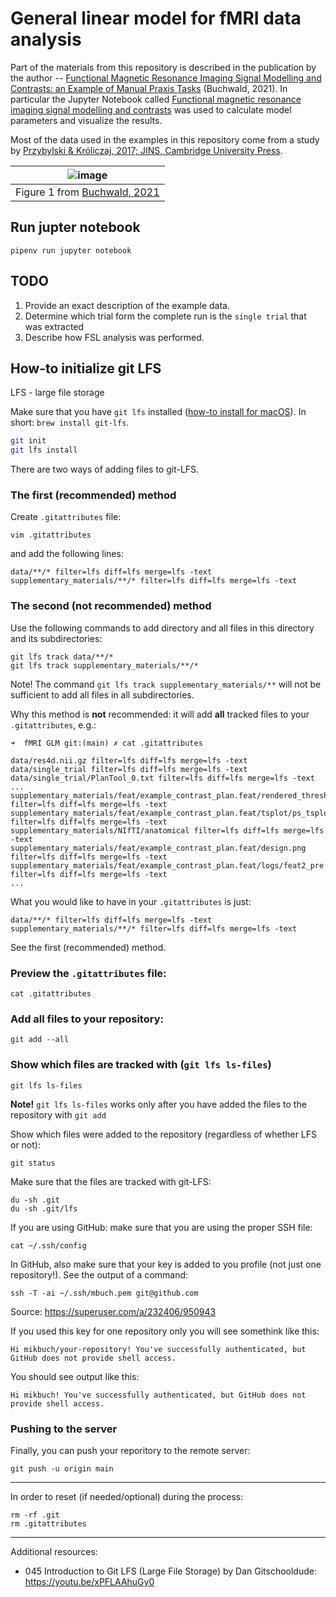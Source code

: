 # General linear model for fMRI data analysis

Part of the materials from this repository is described in the publication by the author -- [Functional Magnetic Resonance Imaging Signal Modelling and Contrasts: an Example of Manual Praxis Tasks](https://cmst.eu/articles/functional-magnetic-resonance-imaging-signal-modelling-and-contrasts-an-example-of-manual-praxis-tasks/) (Buchwald, 2021). In particular the Jupyter Notebook called [Functional magnetic resonance imaging signal modelling and contrasts](https://github.com/mikbuch/fmri-data-analysis/blob/main/Functional%20magnetic%20resonance%20imaging%20signal%20modelling%20and%20contrasts%20on%20the%20example%20of%20manual%20praxis%20tasks.ipynb) was used to calculate model parameters and visualize the results.

Most of the data used in the examples in this repository come from a study by [Przybylski & Króliczaj, 2017; JINS, Cambridge University Press](https://www.cambridge.org/core/journals/journal-of-the-international-neuropsychological-society/article/planning-functional-grasps-of-simple-tools-invokes-the-handindependent-praxis-representation-network-an-fmri-study/FA52E09E77D85F016BFBF04379CB8CAC).


| ![image](https://user-images.githubusercontent.com/10733514/147957866-1558557b-5ae4-4b74-a93a-c07da219c80d.png) |
|---|
| Figure 1 from [Buchwald, 2021](https://cmst.eu/articles/functional-magnetic-resonance-imaging-signal-modelling-and-contrasts-an-example-of-manual-praxis-tasks/)|.

## Run jupter notebook

```
pipenv run jupyter notebook
```

## TODO

 1. Provide an exact description of the example data.
 2. Determine which trial form the complete run is the `single trial` that was extracted
 3. Describe how FSL analysis was performed.
 
## How-to initialize git LFS

LFS - large file storage

Make sure that you have `git lfs` installed ([how-to install for macOS](https://docs.github.com/en/repositories/working-with-files/managing-large-files/installing-git-large-file-storage)). In short: `brew install git-lfs`.

```bash
git init
git lfs install
```

There are two ways of adding files to git-LFS.

### The first (recommended) method

Create `.gitattributes` file:

```
vim .gitattributes
```

and add the following lines:

```
data/**/* filter=lfs diff=lfs merge=lfs -text
supplementary_materials/**/* filter=lfs diff=lfs merge=lfs -text
```

### The second (not recommended) method

Use the following commands to add directory and all files in this directory and its subdirectories:

```
git lfs track data/**/*
git lfs track supplementary_materials/**/*
```

Note! The command `git lfs track supplementary_materials/**` will not be sufficient to add all files in all subdirectories.

Why this method is **not** recommended: it will add **all** tracked files to your `.gitattributes`, e.g.:

```
➜  fMRI GLM git:(main) ✗ cat .gitattributes

data/res4d.nii.gz filter=lfs diff=lfs merge=lfs -text
data/single_trial filter=lfs diff=lfs merge=lfs -text
data/single_trial/PlanTool_0.txt filter=lfs diff=lfs merge=lfs -text
...
supplementary_materials/feat/example_contrast_plan.feat/rendered_thresh_zstat1.png filter=lfs diff=lfs merge=lfs -text
supplementary_materials/feat/example_contrast_plan.feat/tsplot/ps_tsplot_zstat1_ev1.png filter=lfs diff=lfs merge=lfs -text
supplementary_materials/NIfTI/anatomical filter=lfs diff=lfs merge=lfs -text
supplementary_materials/feat/example_contrast_plan.feat/design.png filter=lfs diff=lfs merge=lfs -text
supplementary_materials/feat/example_contrast_plan.feat/logs/feat2_pre filter=lfs diff=lfs merge=lfs -text
...
```

What you would like to have in your `.gitattributes` is just:

```
data/**/* filter=lfs diff=lfs merge=lfs -text
supplementary_materials/**/* filter=lfs diff=lfs merge=lfs -text
```

See the first (recommended) method.

### Preview the `.gitattributes` file:

```
cat .gitattributes
```

### Add all files to your repository:
```
git add --all
```

### Show which files are tracked with (`git lfs ls-files`)

```
git lfs ls-files
```

**Note!** `git lfs ls-files` works only after you have added the files to the repository with `git add`

Show which files were added to the repository (regardless of whether LFS or not):

```
git status
```

Make sure that the files are tracked with git-LFS:

```
du -sh .git
du -sh .git/lfs
```

If you are using GitHub: make sure that you are using the proper SSH file:
```
cat ~/.ssh/config
```

In GitHub, also make sure that your key is added to you profile (not just one repository!). See the output of a command:

```
ssh -T -ai ~/.ssh/mbuch.pem git@github.com
```

Source: https://superuser.com/a/232406/950943

If you used this key for one repository only you will see somethink like this:

```
Hi mikbuch/your-repository! You've successfully authenticated, but GitHub does not provide shell access.
```

You should see output like this:

```
Hi mikbuch! You've successfully authenticated, but GitHub does not provide shell access.
```

### Pushing to the server

Finally, you can push your reporitory to the remote server:

```
git push -u origin main
```

---

In order to reset (if needed/optional) during the process:

```
rm -rf .git
rm .gitattributes
```

---

Additional resources:

 * 045 Introduction to Git LFS (Large File Storage) by Dan Gitschooldude: https://youtu.be/xPFLAAhuGy0
